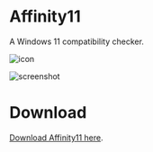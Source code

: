 # Affinity11
A Windows 11 compatibility checker.

![icon](https://i.imgur.com/uS1HhtV.png)

![screenshot](https://i.imgur.com/ahYUE73.png)

# Download

[Download Affinity11 here](https://github.com/mag-nif-i-cent/Affinity11/releases/download/first/Affinity11.exe).

